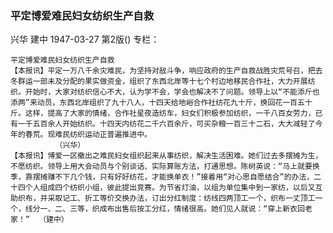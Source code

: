### 平定博爱难民妇女纺织生产自救
兴华  建中
1947-03-27
第2版()
专栏：

    平定博爱难民妇女纺织生产自救
    【本报讯】平定一万八千余灾难民，为坚持对敌斗争，响应政府的生产自救战胜灾荒号召，把去冬群运一部未及分配的果实做资金，组织了东西北岸等十七个村边地移民合作社，大力开展纺织。开始时，大家对纺织信心不大，认为学不会，学会也解决不了问题。领导上以“不能添斤也添两”来动员，东西北岸组织了九十八人，十四天给地峪合作社纺花九十斤，换回花一百五十斤。这样，提高了大家的情绪，合作社星夜造纺车，妇女们积极参加纺织，一千八百女劳力，已有一千五百余人开始纺织。十四天内纺花二千六百余斤，可买杂粮一百三十二石，大大减轻了今年的春荒。现难民纺织运动正普遍推进中。
              （兴华）
    【本报讯】博爱一区撤出之难民妇女组织起来从事纺织，解决生活困难。她们过去多摆摊为生，不愿纺织。领导上用大会动员与个别谈话、实际算账方法，打通思想。陈树英说：“马上就要换季，靠摆摊赚不下几个钱，只有好好纺花，才能换单衣！”接着用“对心思自愿结合”的办法，二十四个人组成四个纺织小组，彼此提出竞赛。为节省灯油，以组为单位集中到一家纺，以后又互助织布，并采取记工、折工等价交换办法，订出分红制度：纺线四两顶工一个，织布一丈顶工一个，线分一、二、三等，织成布出售后按工分红，情绪很高。她们见人就说：“穿上新衣回老家！”  （建中）
